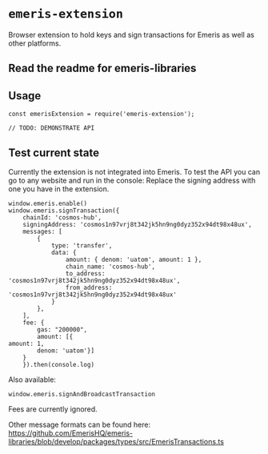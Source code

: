 # `emeris-extension`
 
Browser extension to hold keys and sign transactions for Emeris as well as other platforms.

## Read the readme for emeris-libraries

## Usage

```
const emerisExtension = require('emeris-extension');

// TODO: DEMONSTRATE API
```

## Test current state

Currently the extension is not integrated into Emeris. To test the API you can go to any website and run in the console:
Replace the signing address with one you have in the extension.

```
window.emeris.enable()
window.emeris.signTransaction({
    chainId: 'cosmos-hub', 
    signingAddress: 'cosmos1n97vrj8t342jk5hn9ng0dyz352x94dt98x48ux', 
    messages: [
        { 
            type: 'transfer', 
            data: {
                amount: { denom: 'uatom', amount: 1 }, 
                chain_name: 'cosmos-hub', 
                to_address: 'cosmos1n97vrj8t342jk5hn9ng0dyz352x94dt98x48ux',
                from_address: 'cosmos1n97vrj8t342jk5hn9ng0dyz352x94dt98x48ux'
            }
        },
    ],
    fee: {
        gas: "200000",
        amount: [{
amount: 1,
        denom: 'uatom'}]
    }
    }).then(console.log)
```

Also available:

```
window.emeris.signAndBroadcastTransaction
```

Fees are currently ignored.

Other message formats can be found here: https://github.com/EmerisHQ/emeris-libraries/blob/develop/packages/types/src/EmerisTransactions.ts
